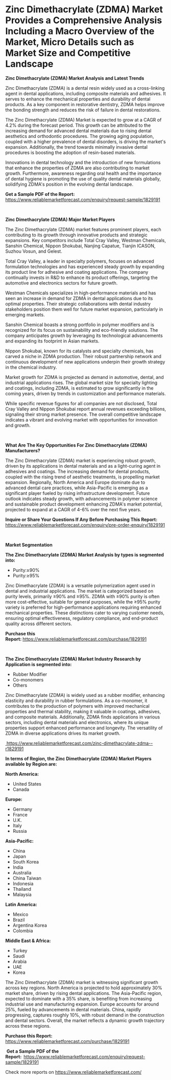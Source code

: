 <p><h1>Zinc Dimethacrylate (ZDMA) Market Provides a Comprehensive Analysis Including a Macro Overview of the Market, Micro Details such as Market Size and Competitive Landscape</h1></p><p><strong>Zinc Dimethacrylate (ZDMA) Market Analysis and Latest Trends</strong></p>
<p><p>Zinc Dimethacrylate (ZDMA) is a dental resin widely used as a cross-linking agent in dental applications, including composite materials and adhesives. It serves to enhance the mechanical properties and durability of dental products. As a key component in restorative dentistry, ZDMA helps improve the bonding strength and reduces the risk of failure in dental restorations.</p><p>The Zinc Dimethacrylate (ZDMA) Market is expected to grow at a CAGR of 4.2% during the forecast period. This growth can be attributed to the increasing demand for advanced dental materials due to rising dental aesthetics and orthodontic procedures. The growing aging population, coupled with a higher prevalence of dental disorders, is driving the market's expansion. Additionally, the trend towards minimally invasive dental procedures is boosting the adoption of resin-based materials.</p><p>Innovations in dental technology and the introduction of new formulations that enhance the properties of ZDMA are also contributing to market growth. Furthermore, awareness regarding oral health and the importance of dental hygiene is promoting the use of quality dental materials globally, solidifying ZDMA's position in the evolving dental landscape.</p></p>
<p><strong>Get a Sample PDF of the Report:&nbsp;</strong> <a href="https://www.reliablemarketforecast.com/enquiry/request-sample/1829191?utm_campaign=2603&utm_medium=2&utm_source=Github&utm_content=ia&utm_term=26032025&utm_id=zinc-dimethacrylate-zdma">https://www.reliablemarketforecast.com/enquiry/request-sample/1829191</a></p>
<p>&nbsp;</p>
<p><strong>Zinc Dimethacrylate (ZDMA) Major Market Players</strong></p>
<p><p>The Zinc Dimethacrylate (ZDMA) market features prominent players, each contributing to its growth through innovative products and strategic expansions. Key competitors include Total Cray Valley, Westman Chemicals, Sanshin Chemical, Nippon Shokubai, Nanjing Capatue, Tianjin ICASON, Suzhou Vosun, and Gelest.</p><p>Total Cray Valley, a leader in specialty polymers, focuses on advanced formulation technologies and has experienced steady growth by expanding its product line for adhesive and coating applications. The company continually invests in R&D to enhance its product offerings, targeting the automotive and electronics sectors for future growth.</p><p>Westman Chemicals specializes in high-performance materials and has seen an increase in demand for ZDMA in dental applications due to its optimal properties. Their strategic collaborations with dental industry stakeholders position them well for future market expansion, particularly in emerging markets.</p><p>Sanshin Chemical boasts a strong portfolio in polymer modifiers and is recognized for its focus on sustainability and eco-friendly solutions. The company anticipates growth by leveraging its technological advancements and expanding its footprint in Asian markets.</p><p>Nippon Shokubai, known for its catalysts and specialty chemicals, has carved a niche in ZDMA production. Their robust partnership network and continuous development of new applications underpin their growth strategy in the chemical industry.</p><p>Market growth for ZDMA is projected as demand in automotive, dental, and industrial applications rises. The global market size for specialty lighting and coatings, including ZDMA, is estimated to grow significantly in the coming years, driven by trends in customization and performance materials.</p><p>While specific revenue figures for all companies are not disclosed, Total Cray Valley and Nippon Shokubai report annual revenues exceeding billions, signaling their strong market presence. The overall competitive landscape indicates a vibrant and evolving market with opportunities for innovation and growth.</p></p>
<p>&nbsp;</p>
<p><strong>What Are The Key Opportunities For Zinc Dimethacrylate (ZDMA) Manufacturers?</strong></p>
<p><p>The Zinc Dimethacrylate (ZDMA) market is experiencing robust growth, driven by its applications in dental materials and as a light-curing agent in adhesives and coatings. The increasing demand for dental products, coupled with the rising trend of aesthetic treatments, is propelling market expansion. Regionally, North America and Europe dominate due to advanced dental care practices, while Asia-Pacific is emerging as a significant player fueled by rising infrastructure development. Future outlook indicates steady growth, with advancements in polymer science and sustainable product development enhancing ZDMA's market potential, projected to expand at a CAGR of 4-6% over the next five years.</p></p>
<p><strong>Inquire or Share Your Questions If Any Before Purchasing This Report:</strong> <a href="https://www.reliablemarketforecast.com/enquiry/pre-order-enquiry/1829191?utm_campaign=2603&utm_medium=2&utm_source=Github&utm_content=ia&utm_term=26032025&utm_id=zinc-dimethacrylate-zdma">https://www.reliablemarketforecast.com/enquiry/pre-order-enquiry/1829191</a></p>
<p>&nbsp;</p>
<p><strong>Market Segmentation</strong></p>
<p><strong>The Zinc Dimethacrylate (ZDMA) Market Analysis by types is segmented into:</strong></p>
<p><ul><li>Purity:≥90%</li><li>Purity:≥95%</li></ul></p>
<p><p>Zinc Dimethacrylate (ZDMA) is a versatile polymerization agent used in dental and industrial applications. The market is categorized based on purity levels, primarily ≥90% and ≥95%. ZDMA with ≥90% purity is often more cost-effective, suitable for general purposes, while the ≥95% purity variety is preferred for high-performance applications requiring enhanced mechanical properties. These distinctions cater to varying customer needs, ensuring optimal effectiveness, regulatory compliance, and end-product quality across different sectors.</p></p>
<p><strong>Purchase this Report:&nbsp;</strong><a href="https://www.reliablemarketforecast.com/purchase/1829191?utm_campaign=2603&utm_medium=2&utm_source=Github&utm_content=ia&utm_term=26032025&utm_id=zinc-dimethacrylate-zdma">https://www.reliablemarketforecast.com/purchase/1829191</a></p>
<p>&nbsp;</p>
<p><strong>The Zinc Dimethacrylate (ZDMA) Market Industry Research by Application is segmented into:</strong></p>
<p><ul><li>Rubber Modifier</li><li>Co-monomers</li><li>Others</li></ul></p>
<p><p>Zinc Dimethacrylate (ZDMA) is widely used as a rubber modifier, enhancing elasticity and durability in rubber formulations. As a co-monomer, it contributes to the production of polymers with improved mechanical properties and thermal stability, making it valuable in coatings, adhesives, and composite materials. Additionally, ZDMA finds applications in various sectors, including dental materials and electronics, where its unique properties support enhanced performance and longevity. The versatility of ZDMA in diverse applications drives its market growth.</p></p>
<p><a href="https://www.reliablemarketforecast.com/zinc-dimethacrylate-zdma--r1829191?utm_campaign=2603&utm_medium=2&utm_source=Github&utm_content=ia&utm_term=26032025&utm_id=zinc-dimethacrylate-zdma">&nbsp;https://www.reliablemarketforecast.com/zinc-dimethacrylate-zdma--r1829191</a></p>
<p><strong>In terms of Region, the Zinc Dimethacrylate (ZDMA) Market Players available by Region are:</strong></p>
<p>
    <p> <strong> North America: </strong>
        <ul>
            <li>United States</li>
            <li>Canada</li>
        </ul>
        </p> 
    <p> <strong> Europe: </strong>
        <ul>
            <li>Germany</li>
            <li>France</li>
            <li>U.K.</li>
            <li>Italy</li>
            <li>Russia</li>
        </ul>
        </p> 
    <p> <strong> Asia-Pacific: </strong>
        <ul>
            <li>China</li>
            <li>Japan</li>
            <li>South Korea</li>
            <li>India</li>
            <li>Australia</li>
            <li>China Taiwan</li>
            <li>Indonesia</li>
            <li>Thailand</li>
            <li>Malaysia</li>
        </ul>
        </p> 
    <p> <strong> Latin America: </strong>
        <ul>
            <li>Mexico</li>
            <li>Brazil</li>
            <li>Argentina Korea</li>
            <li>Colombia</li>
        </ul>
        </p> 
    <p> <strong> Middle East & Africa: </strong>
        <ul>
            <li>Turkey</li>
            <li>Saudi</li>
            <li>Arabia</li>
            <li>UAE</li>
            <li>Korea</li>
        </ul>
    </p>
    </p>
<p><p>The Zinc Dimethacrylate (ZDMA) market is witnessing significant growth across key regions. North America is projected to hold approximately 30% market share, driven by rising dental applications. The Asia-Pacific region, expected to dominate with a 35% share, is benefiting from increasing industrial use and manufacturing expansion. Europe accounts for around 25%, fueled by advancements in dental materials. China, rapidly progressing, captures roughly 10%, with robust demand in the construction and dental sectors. Overall, the market reflects a dynamic growth trajectory across these regions.</p></p>
<p><strong>Purchase this Report: </strong><a href="https://www.reliablemarketforecast.com/purchase/1829191?utm_campaign=2603&utm_medium=2&utm_source=Github&utm_content=ia&utm_term=26032025&utm_id=zinc-dimethacrylate-zdma">https://www.reliablemarketforecast.com/purchase/1829191</a></p>
<p>&nbsp;<strong>Get a Sample PDF of the Report:&nbsp;&nbsp;</strong><a href="https://www.reliablemarketforecast.com/enquiry/request-sample/1829191?utm_campaign=2603&utm_medium=2&utm_source=Github&utm_content=ia&utm_term=26032025&utm_id=zinc-dimethacrylate-zdma">https://www.reliablemarketforecast.com/enquiry/request-sample/1829191</a></p>
<p><strong></strong></p>
<p>Check more reports on <a href="https://www.reliablemarketforecast.com/?utm_campaign=2603&utm_medium=2&utm_source=Github&utm_content=ia&utm_term=26032025&utm_id=zinc-dimethacrylate-zdma">https://www.reliablemarketforecast.com/</a></p>